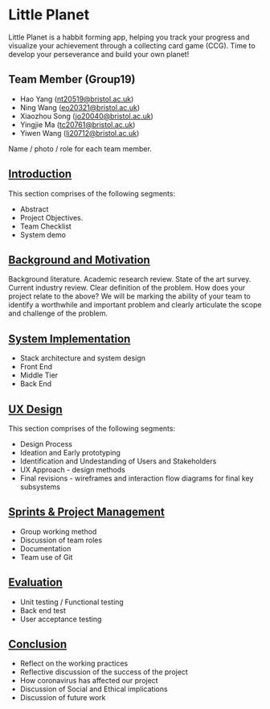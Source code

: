 ﻿# Little Planet
Little Planet is a habbit forming app, helping you track your progress and visualize your achievement through a collecting card game (CCG). 
Time to develop your perseverance and build your own planet!
## Team Member (Group19)
- Hao Yang (nt20519@bristol.ac.uk)
- Ning Wang (eo20321@bristol.ac.uk)
- Xiaozhou Song (jo20040@bristol.ac.uk)
- Yingjie Ma (tc20761@bristol.ac.uk)
- Yiwen Wang (li20712@bristol.ac.uk)


Name / photo / role for each team member.
## [Introduction](https://github.com/Lexie-yw/Software-Engineering-Work/blob/main/Report%20Materials/Introduction/Introduction.md)
This section comprises of the following segments:
* Abstract
* Project Objectives.
* Team Checklist
* System demo

## [Background and Motivation](https://github.com/Lexie-yw/Software-Engineering-Work/blob/main/Report%20Materials/Background%20and%20Motivation/Background%20and%20Motivation.md)
Background literature. Academic research review.
State of the art survey. Current industry review.
Clear definition of the problem. How does your project relate to the above? We will be marking the ability of your team to identify a worthwhile and important problem and clearly articulate the scope and challenge of the problem.
## [System Implementation](https://github.com/Lexie-yw/Software-Engineering-Work/blob/main/Report%20Materials/System%20Implementation.md)
* Stack architecture and system design 
* Front End 
* Middle Tier 
* Back End 



## [UX Design](Report%20Materials/UX%20Design/UX.md) 
This section comprises of the following segments:

* Design Process 
* Ideation and Early prototyping 
* Identification and Undestanding of Users and Stakeholders
* UX Approach - design methods
* Final revisions - wireframes and interaction flow diagrams for final key subsystems

## [Sprints & Project Management](https://github.com/Lexie-yw/Software-Engineering-Work/blob/main/Report%20Materials/Sprints%20%26%20Project%20Management.md)
* Group working method
* Discussion of team roles 
* Documentation 
* Team use of Git
## [Evaluation](https://github.com/Lexie-yw/Software-Engineering-Work/blob/main/Report%20Materials/Evaluation.md)  

* Unit testing / Functional testing
* Back end test
* User acceptance testing
## [Conclusion](https://github.com/Lexie-yw/Software-Engineering-Work/blob/main/Report%20Materials/Conclusion.md)  

* Reflect on the working practices
* Reflective discussion of the success of the project
* How coronavirus has affected our project 
* Discussion of Social and Ethical implications
* Discussion of future work
